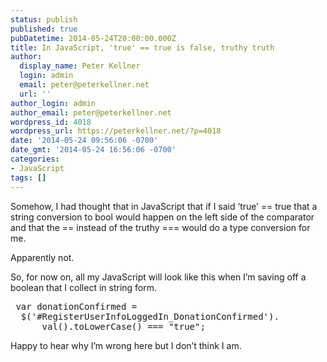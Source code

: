 ```yaml
---
status: publish
published: true
pubDatetime: 2014-05-24T20:00:00.000Z
title: In JavaScript, 'true' == true is false, truthy truth
author:
  display_name: Peter Kellner
  login: admin
  email: peter@peterkellner.net
  url: ''
author_login: admin
author_email: peter@peterkellner.net
wordpress_id: 4018
wordpress_url: https://peterkellner.net/?p=4018
date: '2014-05-24 09:56:06 -0700'
date_gmt: '2014-05-24 16:56:06 -0700'
categories:
- JavaScript
tags: []
---
```

<p>Somehow, I had thought that in JavaScript that if I said ‘true’ == true that a string conversion to bool would happen on the left side of the comparator and that the == instead of the truthy === would do a type conversion for me.</p>
<p>Apparently not.</p>
<p>So, for now on, all my JavaScript will look like this when I’m saving off a boolean that I collect in string form.</p>
<pre class="csharpcode"> var donationConfirmed = 
  $(<span class="str">'#RegisterUserInfoLoggedIn_DonationConfirmed'</span>).
      val().toLowerCase() === <span class="str">"true"</span>;</pre>
<p>Happy to hear why I’m wrong here but I don’t think I am.</p>
